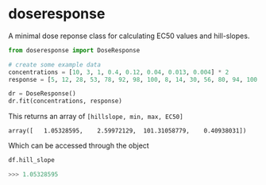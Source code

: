 # doseresponse

A minimal dose reponse class for calculating EC50 values and hill-slopes.

```python
from doseresponse import DoseResponse

# create some example data
concentrations = [10, 3, 1, 0.4, 0.12, 0.04, 0.013, 0.004] * 2
response = [5, 12, 28, 53, 78, 92, 98, 100, 8, 14, 30, 56, 80, 94, 100, 102]

dr = DoseResponse()
dr.fit(concentrations, response)
```

This returns an array of `[hillslope, min, max, EC50]`

```
array([   1.05328595,    2.59972129,  101.31058779,    0.40938031])
```

Which can be accessed through the object

```python
df.hill_slope

>>> 1.05328595
```
